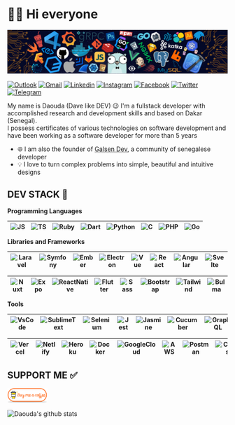 # 👋🏽 Hi everyone

![HEADER](assets/header.png)

[![Outlook](https://img.shields.io/badge/-Outlook-0078D4?style=flat&logo=Microsoft-Outlook&logoColor=white)](mailto:daoodaba975@hotmail.com)
[![Gmail](https://img.shields.io/badge/-Gmail-c14438?style=flat&logo=Gmail&logoColor=white)](mailto:daoodaba975@gmail.com)
[![Linkedin](https://img.shields.io/badge/-LinkedIn-0072b1?style=flat&logo=Linkedin&logoColor=white)](https://linkedin.com/in/daoodaba975)
[![Instagram](https://img.shields.io/badge/-Instagram-F56040?style=flat&labelColor=F56040&logo=instagram&logoColor=white)](https://instagram.com/daoodaba975)
[![Facebook](https://img.shields.io/badge/-Facebook-4267B2?style=flat&logo=Facebook&logoColor=white)](https://facebook.com/daoodaba975)
[![Twitter](https://img.shields.io/badge/-Twitter-1DA1F2?style=flat&logo=Twitter&logoColor=white)](https://twitter.com/daoodaba975)
[![Telegram](https://img.shields.io/badge/-Telegram-0088CC?style=flat&logo=Telegram&logoColor=white)](https://t.me/daoodaba975)

My name is Daouda (Dave like DEV) 😉 I'm a fullstack developer with accomplished research and development skills and based on Dakar (Senegal).  
I possess certificates of various technologies on software development and have been working as a software developer for more than 5 years

- 🌐 I am also the founder of [Galsen Dev](https://www.galsendev.com/), a community of senegalese developer
- 💡 I love to turn complex problems into simple, beautiful and intuitive designs

## DEV STACK 🚀

**Programming Languages**

<img alt="JS" title="JS" width="30px" height="30px" src="https://cdn.svgporn.com/logos/javascript.svg">|<img title="TS" alt="TS" width="30px" height="30px" src="https://cdn.svgporn.com/logos/typescript-icon.svg">|<img alt="Ruby" title="Ruby" width="30px" height="30px" src="https://cdn.svgporn.com/logos/ruby.svg">|<img title="Dart" alt="Dart" width="30px" height="30px" src="https://cdn.svgporn.com/logos/dart.svg">|<img title="Python" alt="Python" width="30px" height="30px" src="https://cdn.svgporn.com/logos/python.svg">|<img title="C" alt="C" width="30px" height="30px" src="https://cdn.svgporn.com/logos/c.svg">|<img title="PHP" alt="PHP" width="30px" height="30px" src="https://cdn.svgporn.com/logos/php.svg" />|<img title="Go" alt="Go" width="30px" height="30px" src="https://cdn.svgporn.com/logos/go.svg">
|--|--|--|--|--|--|--|--|

**Libraries and Frameworks**

<img title="Laravel" alt="Laravel" width="30px" height="30px" src="https://cdn.svgporn.com/logos/laravel.svg">|<img title="Symfony" alt="Symfony" width="30px" height="30px" src="https://cdn.svgporn.com/logos/symfony.svg">|<img title="Ember" alt="Ember" width="30px" height="30px" src="https://cdn.svgporn.com/logos/ember-tomster.svg">|<img title="Electron" alt="Electron" width="30px" height="30px" src="https://cdn.svgporn.com/logos/electron.svg">|<img title="Vue" alt="Vue" width="30px" height="30px" src="https://cdn.svgporn.com/logos/vue.svg">|<img title="React" alt="React" width="30px" height="30px" src="https://cdn.svgporn.com/logos/react.svg">|<img title="Angular" alt="Angular" width="30px" height="30px" src="https://cdn.svgporn.com/logos/angular-icon.svg">|<img title="Svelte" alt="Svelte" width="30px" height="30px" src="https://cdn.svgporn.com/logos/svelte-icon.svg">
|--|--|--|--|--|--|--|--|

<img title="Nuxt" alt="Nuxt" width="30px" height="30px" src="https://cdn.svgporn.com/logos/nuxt-icon.svg">|<img title="Expo" alt="Expo" width="30px" height="30px" src="https://cdn.svgporn.com/logos/expo-icon.svg">|<img title="ReactNative" alt="ReactNative" width="30px" height="30px" src="https://cdn.iconscout.com/icon/free/png-512/react-native-555397.png">|<img title="Flutter" alt="Flutter" width="30px" height="30px" src="https://cdn.svgporn.com/logos/flutter.svg">|<img title="Sass" alt="Sass" width="30px" height="30px" src="https://cdn.svgporn.com/logos/sass.svg">|<img title="Bootstrap" alt="Bootstrap" width="30px" height="30px" src="https://cdn.svgporn.com/logos/bootstrap.svg">|<img title="Tailwind" alt="Tailwind" width="30px" height="30px" src="https://cdn.svgporn.com/logos/tailwindcss-icon.svg">|<img title="Bulma" alt="Bulma" width="30px" height="30px" src="https://cdn.svgporn.com/logos/bulma.svg">
|--|--|--|--|--|--|--|--|

**Tools**

<img title="VsCode" alt="VsCode" width="30px" height="30px" src="https://cdn.svgporn.com/logos/visual-studio-code.svg">|<img title="SublimeText" alt="SublimeText" width="30px" height="30px" src="https://cdn.svgporn.com/logos/sublimetext-icon.svg">|<img title="Selenium" alt="Selenium" width="30px" height="30px" src="https://cdn.svgporn.com/logos/selenium.svg">|<img title="Jest" alt="Jest" width="30px" height="30px" src="https://cdn.svgporn.com/logos/jest.svg">|<img title="Jasmine" alt="Jasmine" width="30px" height="30px" src="https://cdn.svgporn.com/logos/jasmine.svg">|<img title="Cucumber" alt="Cucumber" width="30px" height="30px" src="https://cdn.svgporn.com/logos/cucumber.svg">|<img title="GraphQL" alt="GraphQL" width="30px" height="30px" src="https://cdn.svgporn.com/logos/graphql.svg">|<img title="GitHub" alt="GitHub" width="30px" height="30px" src="https://cdn.svgporn.com/logos/github-icon.svg">
|--|--|--|--|--|--|--|--|

<img title="Vercel" alt="Vercel" width="30px" height="30px" src="https://cdn.svgporn.com/logos/vercel-icon.svg">|<img title="Netlify" alt="Netlify" width="30px" height="30px" src="https://cdn.svgporn.com/logos/netlify.svg">|<img title="Heroku" alt="Heroku" width="30px" height="30px" src="https://cdn.svgporn.com/logos/heroku-icon.svg">|<img title="Docker" alt="Docker" width="30px" height="30px" src="https://cdn.svgporn.com/logos/docker-icon.svg">|<img title="GoogleCloud" alt="GoogleCloud" width="30px" height="30px" src="https://cdn.svgporn.com/logos/google-cloud.svg">|<img title="AWS" alt="AWS" width="30px" height="30px" src="https://cdn.svgporn.com/logos/aws.svg">|<img title="Postman" alt="Postman" width="30px" height="30px" src="https://cdn.svgporn.com/logos/postman.svg">|<img title="Composer" alt="Composer" width="30px" height="30px" src="https://cdn.svgporn.com/logos/composer.svg">
|--|--|--|--|--|--|--|--|

## SUPPORT ME ✅

<p>
  <a href="https://www.buymeacoffee.com/daoodaba975" target="_blank">
      <img width="18%" alt="Buy me a coffee" src="assets/buy-coffee.png"/>
  </a>
</p>

![Daouda's github stats](https://github-readme-stats.vercel.app/api?username=daoodaba975&show_icons=true&hide_border=true&show_icons=true&title_color=fff&icon_color=79ff97&text_color=9f9f9f&bg_color=151515)
